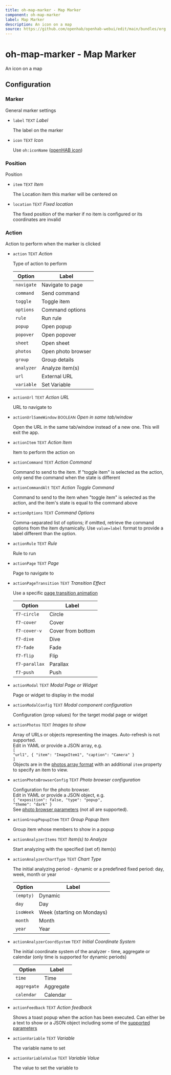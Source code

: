 ```yaml
---
title: oh-map-marker - Map Marker
component: oh-map-marker
label: Map Marker
description: An icon on a map
source: https://github.com/openhab/openhab-webui/edit/main/bundles/org.openhab.ui/doc/components/oh-map-marker.md
---
```


# oh-map-marker - Map Marker

<!-- GENERATED componentDescription -->
An icon on a map
<!-- GENERATED /componentDescription -->

## Configuration

<!-- GENERATED props -->

### Marker

General marker settings


- `label` <small>TEXT</small> _Label_

  The label on the marker

- `icon` <small>TEXT</small> _Icon_

  Use <code>oh:iconName</code> (<a class="external text-color-blue" target="_blank" href="https://www.openhab.org/link/icons">openHAB icon</a>)

### Position

Position


- `item` <small>TEXT</small> _Item_

  The Location item this marker will be centered on

- `location` <small>TEXT</small> _Fixed location_

  The fixed position of the marker if no item is configured or its coordinates are invalid

### Action

Action to perform when the marker is clicked


- `action` <small>TEXT</small> _Action_

  Type of action to perform

  | Option | Label |
  |--------|-------|
  | `navigate` | Navigate to page |
  | `command` | Send command |
  | `toggle` | Toggle item |
  | `options` | Command options |
  | `rule` | Run rule |
  | `popup` | Open popup |
  | `popover` | Open popover |
  | `sheet` | Open sheet |
  | `photos` | Open photo browser |
  | `group` | Group details |
  | `analyzer` | Analyze item(s) |
  | `url` | External URL |
  | `variable` | Set Variable |


- `actionUrl` <small>TEXT</small> _Action URL_

  URL to navigate to

- `actionUrlSameWindow` <small>BOOLEAN</small> _Open in same tab/window_

  Open the URL in the same tab/window instead of a new one. This will exit the app.

- `actionItem` <small>TEXT</small> _Action Item_

  Item to perform the action on

- `actionCommand` <small>TEXT</small> _Action Command_

  Command to send to the item. If "toggle item" is selected as the action, only send the command when the state is different

- `actionCommandAlt` <small>TEXT</small> _Action Toggle Command_

  Command to send to the item when "toggle item" is selected as the action, and the item's state is equal to the command above

- `actionOptions` <small>TEXT</small> _Command Options_

  Comma-separated list of options; if omitted, retrieve the command options from the item dynamically. Use <code>value=label</code> format to provide a label different than the option.

- `actionRule` <small>TEXT</small> _Rule_

  Rule to run

- `actionPage` <small>TEXT</small> _Page_

  Page to navigate to

- `actionPageTransition` <small>TEXT</small> _Transition Effect_

  Use a specific <a class="external text-color-blue" target="_blank" href="https://framework7.io/docs/view.html#custom-page-transitions">page transition animation</a>

  | Option | Label |
  |--------|-------|
  | `f7-circle` | Circle |
  | `f7-cover` | Cover |
  | `f7-cover-v` | Cover from bottom |
  | `f7-dive` | Dive |
  | `f7-fade` | Fade |
  | `f7-flip` | Flip |
  | `f7-parallax` | Parallax |
  | `f7-push` | Push |


- `actionModal` <small>TEXT</small> _Modal Page or Widget_

  Page or widget to display in the modal

- `actionModalConfig` <small>TEXT</small> _Modal component configuration_

  Configuration (prop values) for the target modal page or widget

- `actionPhotos` <small>TEXT</small> _Images to show_

  Array of URLs or objects representing the images. Auto-refresh is not supported.<br />Edit in YAML or provide a JSON array, e.g.<br /><code>[ "url1", { "item": "ImageItem1", "caption": "Camera" } ]</code><br />Objects are in the <a class="external text-color-blue" target="_blank" href="https://framework7.io/docs/photo-browser.html#photos-array">photos array format</a> with an additional <code>item</code> property to specify an item to view.

- `actionPhotoBrowserConfig` <small>TEXT</small> _Photo browser configuration_

  Configuration for the photo browser.<br />Edit in YAML or provide a JSON object, e.g.<br /><code>{ "exposition": false, "type": "popup", "theme": "dark" }</code><br /> See <a class="external text-color-blue" target="_blank" href="https://framework7.io/docs/photo-browser.html#photo-browser-parameters">photo browser parameters</a> (not all are supported).

- `actionGroupPopupItem` <small>TEXT</small> _Group Popup Item_

  Group item whose members to show in a popup

- `actionAnalyzerItems` <small>TEXT</small> _Item(s) to Analyze_

  Start analyzing with the specified (set of) item(s)

- `actionAnalyzerChartType` <small>TEXT</small> _Chart Type_

  The initial analyzing period - dynamic or a predefined fixed period: day, week, month or year

  | Option | Label |
  |--------|-------|
  | `(empty)` | Dynamic |
  | `day` | Day |
  | `isoWeek` | Week (starting on Mondays) |
  | `month` | Month |
  | `year` | Year |


- `actionAnalyzerCoordSystem` <small>TEXT</small> _Initial Coordinate System_

  The initial coordinate system of the analyzer - time, aggregate or calendar (only time is supported for dynamic periods)

  | Option | Label |
  |--------|-------|
  | `time` | Time |
  | `aggregate` | Aggregate |
  | `calendar` | Calendar |


- `actionFeedback` <small>TEXT</small> _Action feedback_

  Shows a toast popup when the action has been executed. Can either be a text to show or a JSON object including some of the <a class="external text-color-blue" target="_blank" href="https://framework7.io/docs/toast.html#toast-parameters">supported parameters</a>

- `actionVariable` <small>TEXT</small> _Variable_

  The variable name to set

- `actionVariableValue` <small>TEXT</small> _Variable Value_

  The value to set the variable to

<!-- GENERATED /props -->
